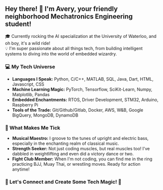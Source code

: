 ## Hey there! 👋 I'm Avery, your friendly neighborhood Mechatronics Engineering student!

🎓 Currently rocking the AI specialization at the University of Waterloo, and oh boy, it's a wild ride! \
💡 I'm super passionate about all things tech, from building intelligent systems to diving into the world of embedded wizardry.

### 💻 My Tech Universe

- **Languages I Speak:** Python, C/C++, MATLAB, SQL, Java, Dart, HTML, Javascript, CSS
- **Machine Learning Magic:** PyTorch, Tensorflow, SciKit-Learn, Numpy, Matplotlib, Pandas
- **Embedded Enchantments:** RTOS, Driver Development, STM32, Arduino, Raspberry Pi
- **Tools of the Trade:** Git/Github/Gitlab, Docker, AWS, W&B, Google BigQuery, MongoDB, DynamoDB

### 🚀 What Makes Me Tick

- **Musical Maestro:** I groove to the tunes of upright and electric bass, especially in the enchanting realm of classical music.
- **Strength Seeker:** Not just coding muscles, but real muscles too! I've dabbled in weightlifting and even did a victory dance or two.
- **Fight Club Member:** When I'm not coding, you can find me in the ring practicing BJJ, Muay Thai, or wrestling moves. Ready for action anytime!

### 🌟 Let's Connect and Create Some Tech Magic! 🌟
